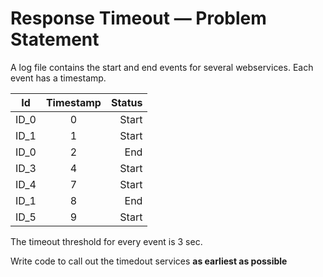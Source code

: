 # Response Timeout — Problem Statement

A log file contains the start and end events for several webservices. Each event has a timestamp. 


| Id        | Timestamp | Status
| --------- |:---------:| -----:
| ID_0      | 0         | Start 
| ID_1      | 1         | Start 
| ID_0      | 2         | End   
| ID_3      | 4         | Start
| ID_4      | 7         | Start
| ID_1      | 8         | End
| ID_5      | 9         | Start

The timeout threshold for every event is 3 sec.

Write code to call out the timedout services **as earliest as possible**